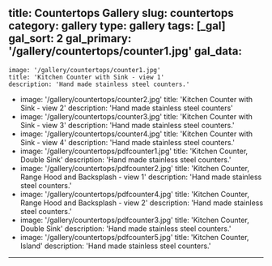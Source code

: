 title: Countertops Gallery
slug: countertops
category: gallery
type: gallery
tags: [_gal]
gal_sort: 2
gal_primary: '/gallery/countertops/counter1.jpg'
gal_data:
  - 
    image: '/gallery/countertops/counter1.jpg'
    title: 'Kitchen Counter with Sink - view 1'
    description: 'Hand made stainless steel counters.'
  - 
    image: '/gallery/countertops/counter2.jpg'
    title: 'Kitchen Counter with Sink - view 2'
    description: 'Hand made stainless steel counters'
  - 
    image: '/gallery/countertops/counter3.jpg'
    title: 'Kitchen Counter with Sink - view 3'
    description: 'Hand made stainless steel counters.'
  - 
    image: '/gallery/countertops/counter4.jpg'
    title: 'Kitchen Counter with Sink - view 4'
    description: 'Hand made stainless steel counters.'
  - 
    image: '/gallery/countertops/pdfcounter1.jpg'
    title: 'Kitchen Counter, Double Sink'
    description: 'Hand made stainless steel counters.'
  - 
    image: '/gallery/countertops/pdfcounter2.jpg'
    title: 'Kitchen Counter, Range Hood and Backsplash - view 1'
    description: 'Hand made stainless steel counters.'
  - 
    image: '/gallery/countertops/pdfcounter4.jpg'
    title: 'Kitchen Counter, Range Hood and Backsplash - view 2'
    description: 'Hand made stainless steel counters.'
  - 
    image: '/gallery/countertops/pdfcounter3.jpg'
    title: 'Kitchen Counter, Double Sink'
    description: 'Hand made stainless steel counters.'
  - 
    image: '/gallery/countertops/pdfcounter5.jpg'
    title: 'Kitchen Counter, Island'
    description: 'Hand made stainless steel counters.'
---


